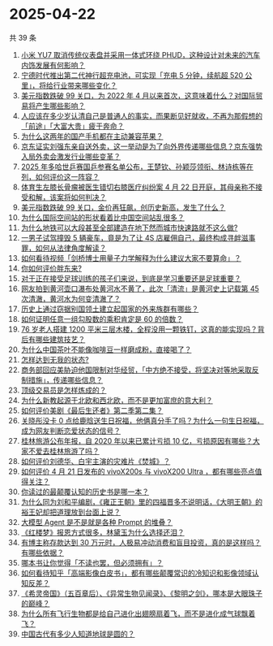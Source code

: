 # 2025-04-22

共 39 条

<!-- BEGIN ZHIHUVIDEO -->
<!-- 最后更新时间 Tue Apr 22 2025 05:10:28 GMT+0800 (China Standard Time) -->
1. [小米 YU7 取消传统仪表盘并采用一体式环绕 PHUD，这种设计对未来的汽车内饰发展有何影响？](https://www.zhihu.com/question/1896500745999737931)
1. [宁德时代推出第二代神行超充电池，可实现「充电 5 分钟，续航超 520 公里」，将给行业带来哪些变化？](https://www.zhihu.com/question/1897674344219529643)
1. [美元指数跌破 99 关口，为 2022 年 4 月以来首次，这意味着什么？对国际贸易将产生哪些影响？](https://www.zhihu.com/question/1897605848336954287)
1. [人应该在多少岁认清自己是普通人的事实，而果断见好就收，不再为那假想的「前途」「大富大贵」疲于奔命？](https://www.zhihu.com/question/1896541632217719189)
1. [为什么这两年的国产手机都在主动兼容苹果？](https://www.zhihu.com/question/1897598598134354905)
1. [京东证实刘强东亲自送外卖，这一举动是为了向外界传递哪些信息？京东强势入局外卖会激发行业哪些变革？](https://www.zhihu.com/question/1897746808920306842)
1. [2025 年多哈世乒赛国乒参赛名单公布，王楚钦、孙颖莎领衔、林诗栋等在列，如何评价这一阵容？](https://www.zhihu.com/question/1897768585167856545)
1. [体育生左膝长骨瘤被医生错切右膝医疗纠纷案 4 月 22 日开庭，其母亲称不接受和解，该案将如何判决？](https://www.zhihu.com/question/1897349214100480517)
1. [美元指数跌破 99 关口，金价再狂飙，创历史新高，发生了什么？](https://www.zhihu.com/question/1897608826661872243)
1. [为什么国际空间站的形状看着比中国空间站乱很多？](https://www.zhihu.com/question/1897004174085973298)
1. [为什么地铁可以大段甚至全部建造在地下然而城市快速路就不这么做?](https://www.zhihu.com/question/466038688)
1. [一男子试驾撞毁 5 辆豪车，竟是为了让 4S 店雇佣自己，最终构成寻衅滋事罪，如何从法律角度解读？](https://www.zhihu.com/question/1897353432836317854)
1. [如何看待视频「剑桥博士用量子力学解释为什么建议大家不要算命」？](https://www.zhihu.com/question/1896659520786257018)
1. [你如何评价胖东来?](https://www.zhihu.com/question/494246532)
1. [对于正在接受足球训练的孩子们来说，到底是学习重要还是足球重要？](https://www.zhihu.com/question/1891960374623991652)
1. [网友拍到黄河壶口瀑布处黄河水不黄了，此次「清流」是黄河史上记载第 45 次清澈，黄河水为何变清澈了？](https://www.zhihu.com/question/1896883591805367674)
1. [历史上通过窃据别国领土建立起国家的外来族群有哪些？](https://www.zhihu.com/question/661532560)
1. [如何证明任意一组勾股数的乘积肯定是 60 的倍数？](https://www.zhihu.com/question/1896886358745805689)
1. [76 岁老人搭建 1200 平米三层木楼，全程没用一颗铁钉，这真的能实现吗？背后有哪些建筑技艺？](https://www.zhihu.com/question/1897347242664358651)
1. [为什么中国茶叶不能像咖啡豆一样磨成粉，直接喝了？](https://www.zhihu.com/question/1895171499788304397)
1. [怎样达到无我的状态?](https://www.zhihu.com/question/5132669461)
1. [商务部回应美胁迫他国限制对华经贸，「中方绝不接受，将坚决对等地采取反制措施」，传递哪些信息？](https://www.zhihu.com/question/1897575818252759202)
1. [顶级交易员是怎样炼成的？](https://www.zhihu.com/question/399717101)
1. [为什么新教起源于北欧和西北欧，而不是更加富庶的意大利？](https://www.zhihu.com/question/621991284)
1. [如何评价美剧《最后生还者》第二季第二集？](https://www.zhihu.com/question/1897638135854260818)
1. [关晓彤没卡 0 点给鹿晗送生日祝福，他俩真分手了吗？为什么一句生日祝福，成为网友判断恋爱状态的信号？](https://www.zhihu.com/question/1897237552915773355)
1. [桂林旅游公布年报，自 2020 年以来已累计亏损 10 亿，亏损原因有哪些？大家不爱去桂林旅游了吗？](https://www.zhihu.com/question/1897359892001551123)
1. [如何评价刘德华、白宇主演的灾难片《焚城》？](https://www.zhihu.com/question/2373223688)
1. [如何评价 4 月 21 日发布的 vivoX200s 与 vivoX200 Ultra ，都有哪些亮点值得关注？](https://www.zhihu.com/question/1897598422015533339)
1. [你读过的最颠覆认知的历史书是哪一本？](https://www.zhihu.com/question/1895075268273599638)
1. [为什么同为刘和平编剧，《雍正王朝》里的四福晋多不说明话，《大明王朝》的裕王妃却把道理放到台面上说？](https://www.zhihu.com/question/662129603)
1. [大模型 Agent 是不是就是各种 Prompt 的堆叠？](https://www.zhihu.com/question/1894891236617332066)
1. [《红楼梦》报恩方式很多，林黛玉为什么选择还泪？](https://www.zhihu.com/question/564537559)
1. [有博主称存款达到 30 万元时，人极易冲动消费和盲目投资，真的是这样吗？有哪些依据？](https://www.zhihu.com/question/1897028991606550872)
1. [哪本书让你觉得「不读也罢，但必须拥有」？](https://www.zhihu.com/question/1893333430437115008)
1. [如何看待知乎「高端影像白皮书」，都有哪些颠覆常识的冷知识和影像领域认知反差？](https://www.zhihu.com/question/1897596243636621414)
1. [《希灵帝国》（五百章后）、《异常生物见闻录》、《黎明之剑》，哪本是大眼珠子的巅峰？](https://www.zhihu.com/question/552618829)
1. [为什么所有飞行生物都是给自己进化出翅膀扇着飞，而不是进化成气球飘着飞？](https://www.zhihu.com/question/1896601610567796300)
1. [中国古代有多少人知道地球是圆的？](https://www.zhihu.com/question/1894538273952612770)
<!-- END ZHIHUVIDEO -->
